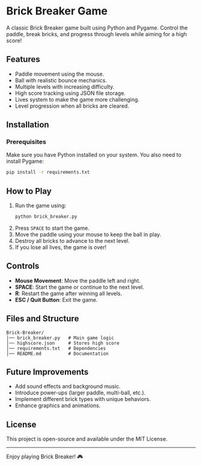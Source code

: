 # Brick Breaker Game

A classic Brick Breaker game built using Python and Pygame. Control the paddle, break bricks, and progress through levels while aiming for a high score!

## Features
- Paddle movement using the mouse.
- Ball with realistic bounce mechanics.
- Multiple levels with increasing difficulty.
- High score tracking using JSON file storage.
- Lives system to make the game more challenging.
- Level progression when all bricks are cleared.

## Installation
### Prerequisites
Make sure you have Python installed on your system. You also need to install Pygame:
```bash
pip install -r requirements.txt
```

## How to Play
1. Run the game using:
   ```bash
   python brick_breaker.py
   ```
2. Press `SPACE` to start the game.
3. Move the paddle using your mouse to keep the ball in play.
4. Destroy all bricks to advance to the next level.
5. If you lose all lives, the game is over!

## Controls
- **Mouse Movement**: Move the paddle left and right.
- **SPACE**: Start the game or continue to the next level.
- **R**: Restart the game after winning all levels.
- **ESC / Quit Button**: Exit the game.

## Files and Structure
```
Brick-Breaker/
│── brick_breaker.py   # Main game logic
│── highscore.json     # Stores high score
│── requirements.txt   # Dependencies
│── README.md          # Documentation
```

## Future Improvements
- Add sound effects and background music.
- Introduce power-ups (larger paddle, multi-ball, etc.).
- Implement different brick types with unique behaviors.
- Enhance graphics and animations.

## License
This project is open-source and available under the MIT License.


---
Enjoy playing Brick Breaker! 🎮

